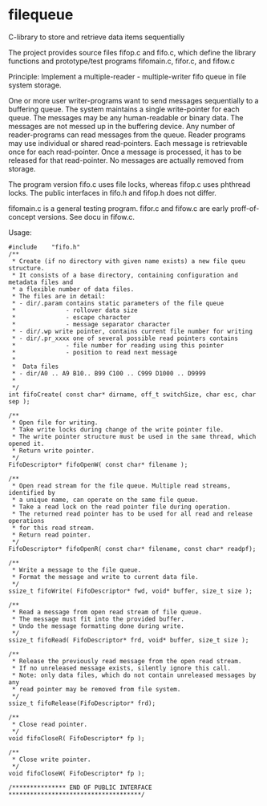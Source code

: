 filequeue
=========

C-library to store and retrieve data items sequentially

The project provides source files fifop.c and fifo.c, which define
the library functions and
prototype/test programs fifomain.c, fifor.c, and fifow.c

Principle:
Implement a multiple-reader - multiple-writer fifo queue in file system storage.

One or more user writer-programs want to send messages sequentially to a buffering queue.
The system maintains a single write-pointer for each queue.
The messages may be any human-readable or binary data.
The messages are not messed up in the buffering device.
Any number of reader-programs can read messages from the queue.
Reader programs may use individual or shared read-pointers.
Each message is retrievable once for each read-pointer.
Once a message is processed, it has to be released for that read-pointer.
No messages are actually removed from storage.

The program version fifo.c uses file locks, whereas fifop.c uses phthread locks.
The public interfaces in fifo.h and fifop.h does not differ.

fifomain.c is a general testing program.
fifor.c and fifow.c are early proff-of-concept versions. See docu in fifow.c.

Usage:
```
#include	"fifo.h"
/**
 * Create (if no directory with given name exists) a new file queu structure.
 * It consists of a base directory, containing configuration and metadata files and
 * a flexible number of data files.
 * The files are in detail:
 * - dir/.param contains static parameters of the file queue
 *              - rollover data size
 *              - escape character
 *              - message separator character
 * - dir/.wp write pointer, contains current file number for writing
 * - dir/.pr_xxxx one of several possible read pointers contains
 *   			- file number for reading using this pointer
 *   			- position to read next message
 *
 *  Data files
 * - dir/A0 .. A9 B10.. B99 C100 .. C999 D1000 .. D9999 
 *
 */
int fifoCreate( const char* dirname, off_t switchSize, char esc, char sep );

/**
 * Open file for writing.
 * Take write locks during change of the write pointer file.
 * The write pointer structure must be used in the same thread, which opened it.
 * Return write pointer.
 */
FifoDescriptor* fifoOpenW( const char* filename );

/**
 * Open read stream for the file queue. Multiple read streams, identified by
 * a unique name, can operate on the same file queue.
 * Take a read lock on the read pointer file during operation.
 * The returned read pointer has to be used for all read and release operations
 * for this read stream.
 * Return read pointer.
 */
FifoDescriptor* fifoOpenR( const char* filename, const char* readpf);

/**
 * Write a message to the file queue.
 * Format the message and write to current data file.
 */
ssize_t fifoWrite( FifoDescriptor* fwd, void* buffer, size_t size );

/**
 * Read a message from open read stream of file queue.
 * The message must fit into the provided buffer.
 * Undo the message formatting done during write.
 */
ssize_t fifoRead( FifoDescriptor* frd, void* buffer, size_t size );

/**
 * Release the previously read message from the open read stream.
 * If no unreleased message exists, silently ignore this call.
 * Note: only data files, which do not contain unreleased messages by any
 * read pointer may be removed from file system.
 */
ssize_t fifoRelease(FifoDescriptor* frd);

/**
 * Close read pointer.
 */
void fifoCloseR( FifoDescriptor* fp );

/**
 * Close write pointer.
 */
void fifoCloseW( FifoDescriptor* fp );

/*************** END OF PUBLIC INTERFACE *************************************/
```
